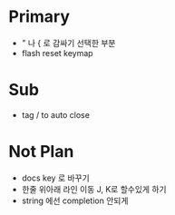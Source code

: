 # Primary

- " 나 { 로 감싸기 선택한 부분
- flash reset keymap

# Sub

- tag / to auto close

# Not Plan

- docs key <S-d>로 바꾸기
- 한줄 위아래 라인 이동 J, K로 할수있게 하기
- string 에선 completion 안되게 
